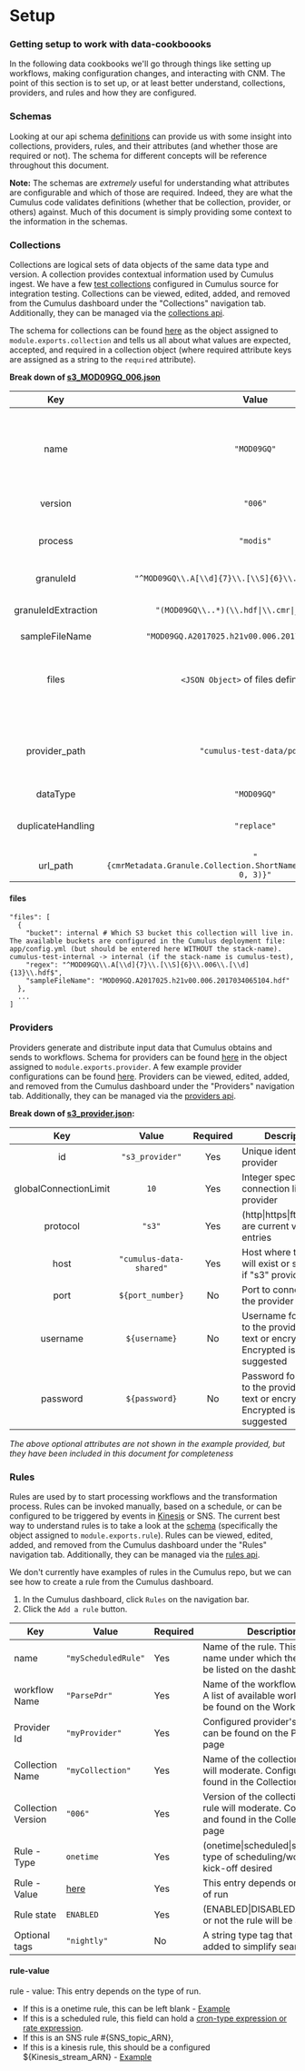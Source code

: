 # Setup

### Getting setup to work with data-cookboooks

In the following data cookbooks we'll go through things like setting up workflows, making configuration changes, and interacting with CNM. The point of this section is to set up, or at least better understand, collections, providers, and rules and how they are configured.


### Schemas

Looking at our api schema [definitions](https://github.com/nasa/cumulus/tree/master/packages/api/models/schemas.js) can provide us with some insight into collections, providers, rules, and their attributes (and whether those are required or not). The schema for different concepts will be reference throughout this document.

**Note:** The schemas are _extremely_ useful for understanding what attributes are configurable and which of those are required. Indeed, they are what the Cumulus code validates definitions (whether that be collection, provider, or others) against. Much of this document is simply providing some context to the information in the schemas.


### Collections

Collections are logical sets of data objects of the same data type and version. A collection provides contextual information used by Cumulus ingest. We have a few [test collections](https://github.com/nasa/cumulus/tree/master/example/data/collections) configured in Cumulus source for integration testing. Collections can be viewed, edited, added, and removed from the Cumulus dashboard under the "Collections" navigation tab. Additionally, they can be managed via the [collections api](https://nasa.github.io/cumulus-api/?language=Python#list-collections).

The schema for collections can be found [here](https://github.com/nasa/cumulus/tree/master/packages/api/models/schemas.js) as the object assigned to `module.exports.collection` and tells us all about what values are expected, accepted, and required in a collection object (where required attribute keys are assigned as a string to the `required` attribute).

**Break down of [s3_MOD09GQ_006.json](https://github.com/nasa/cumulus/tree/master/example/data/collections/s3_MOD09GQ_006.json)**

|Key  |Value|Required  |Description|
|:---:|:-----:|:--------:|---|
|name |`"MOD09GQ"`|Yes|The name attribute designates the name of the collection. This is the name under which the collection will be displayed on the dashboard|
|version|`"006"`|Yes|A version tag for the collection|
|process|`"modis"`|Yes|The options for this are found in "ChooseProcess and in workflows.yml|
|granuleId|`"^MOD09GQ\\.A[\\d]{7}\\.[\\S]{6}\\.006\\.[\\d]{13}$"`|Yes|REGEX to match granuleId|
|granuleIdExtraction|`"(MOD09GQ\\..*)(\\.hdf\|\\.cmr\|_ndvi\\.jpg)"`|Yes|REGEX that extracts granuleId from file names|
|sampleFileName|`"MOD09GQ.A2017025.h21v00.006.2017034065104.hdf"`|Yes|...|
|files|`<JSON Object>` of files defined [here](#files)|Yes|Describe the individual files that will exist for each granule in this collection (size, browse, meta, etc.)|
|provider_path|`"cumulus-test-data/pdrs"`|No|This collection is expecting to find data in a `cumulus-test-data/pdrs` directory, whether that be in S3 or at an http endpoint|
|dataType|`"MOD09GQ"`|No|# TODO|
|duplicateHandling|`"replace"`|No|(replace\|version\|skip) determines granule duplicate handling scheme|
|url_path|`"{cmrMetadata.Granule.Collection.ShortName}/{substring(file.name, 0, 3)}"`|No|Filename without extension|


#### files
```
"files": [
  {
    "bucket": internal # Which S3 bucket this collection will live in. The available buckets are configured in the Cumulus deployment file: app/config.yml (but should be entered here WITHOUT the stack-name). cumulus-test-internal -> internal (if the stack-name is cumulus-test),
    "regex": "^MOD09GQ\\.A[\\d]{7}\\.[\\S]{6}\\.006\\.[\\d]{13}\\.hdf$",
    "sampleFileName": "MOD09GQ.A2017025.h21v00.006.2017034065104.hdf"
  },
  ...
]
```


### Providers

Providers generate and distribute input data that Cumulus obtains and sends to workflows. Schema for providers can be found [here](https://github.com/nasa/cumulus/tree/master/packages/api/models/schemas.js) in the object assigned to `module.exports.provider`. A few example provider configurations can be found [here](https://github.com/nasa/cumulus/tree/master/example/data/providers). Providers can be viewed, edited, added, and removed from the Cumulus dashboard under the "Providers" navigation tab. Additionally, they can be managed via the [providers api](https://nasa.github.io/cumulus-api/?language=Python#list-providers).

**Break down of [s3_provider.json](https://github.com/nasa/cumulus/tree/tree/example/data/providers/s3_provider.json):**

|Key|Value|Required|Description|
|:---:|:-----:|:------:|-----------|
|id|`"s3_provider"`|Yes|Unique identifier for provider|
|globalConnectionLimit|`10`|Yes|Integer specifying the connection limit to the provider|
|protocol|`"s3"`|Yes|(http\|https\|ftp\|sftp\|s3) are current valid entries|
|host|`"cumulus-data-shared"`|Yes|Host where the files will exist or s3 bucket if "s3" provider|
|port|`${port_number}`|No|Port to connect with the provider on|
|username|`${username}`|No|Username for access to the provider. Plain-text or encrypted. Encrypted is highly suggested|
|password|`${password}`|No|Password for accces to the provider. Plain-text or encrypted. Encrypted is highly suggested|

_The above optional attributes are not shown in the example provided, but they have been included in this document for completeness_


### Rules

Rules are used by to start processing workflows and the transformation process. Rules can be invoked manually, based on a schedule, or can be configured to be triggered by events in [Kinesis](./cnm-workflow.md) or SNS. The current best way to understand rules is to take a look at the [schema](https://github.com/nasa/cumulus/tree/master/packages/api/models/schemas.js) (specifically the object assigned to `module.exports.rule`). Rules can be viewed, edited, added, and removed from the Cumulus dashboard under the "Rules" navigation tab. Additionally, they can be managed via the [rules api](https://nasa.github.io/cumulus-api/?language=Python#list-rules).

We don't currently have examples of rules in the Cumulus repo, but we can see how to create a rule from the Cumulus dashboard.
1. In the Cumulus dashboard, click `Rules` on the navigation bar.
2. Click the `Add a rule` button.

|Key|Value|Required|Description|
|---|-----|--------|-----------|
|name|`"myScheduledRule"`|Yes|Name of the rule. This is the name under which the rule will be listed on the dashboard|
|workflow Name|`"ParsePdr"`|Yes|Name of the workflow to be run. A list of available workflows can be found on the Workflows page|
|Provider Id|`"myProvider"`|Yes|Configured provider's iD. This can be found on the Providerse page|
|Collection Name|`"myCollection"`|Yes|Name of the collection this rule will moderate. Configured and found in the Collections page|
|Collection Version|`"006"`|Yes|Version of the collection this rule will moderate. Configured and found in the Collections page|
|Rule - Type|`onetime`|Yes|(onetime\|scheduled\|sns\|kinesis) type of scheduling/workflow kick-off desired|
|Rule - Value|[here](#rule-value)|Yes|This entry depends on the type of run|
|Rule state|`ENABLED`|Yes|(ENABLED\|DISABLED) whether or not the rule will be active|
|Optional tags|`"nightly"`|No|A string type tag that can be added to simplify search|

#### rule-value
rule - value: This entry depends on the type of run.
  * If this is a onetime rule, this can be left blank - [Example](./hello-world.md/#execution)
  * If this is a scheduled rule, this field can hold a [cron-type expression or rate expression](https://docs.aws.amazon.com/AmazonCloudWatch/latest/events/ScheduledEvents.html).
  * If this is an SNS rule #{SNS_topic_ARN},
  * If this is a kinesis rule, this should be a configured ${Kinesis_stream_ARN} - [Example](./cnm-workflow.md#rule-configuration)

